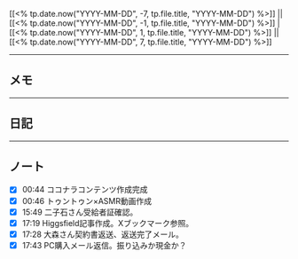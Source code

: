 [[<% tp.date.now("YYYY-MM-DD", -7, tp.file.title, "YYYY-MM-DD") %>]] || [[<% tp.date.now("YYYY-MM-DD", -1, tp.file.title, "YYYY-MM-DD") %>]] | [[<% tp.date.now("YYYY-MM-DD", 1, tp.file.title, "YYYY-MM-DD") %>]] || [[<% tp.date.now("YYYY-MM-DD", 7, tp.file.title, "YYYY-MM-DD") %>]]

---

## メモ

---

## 日記

---

## ノート
- [x] 00:44 ココナラコンテンツ作成完成
- [x] 00:46 トゥントゥン×ASMR動画作成
- [x] 15:49 二子石さん受給者証確認。
- [x] 17:19 Higgsfield記事作成。Xブックマーク参照。
- [x] 17:28 大森さん契約書返送、返送完了メール。
- [x] 17:43 PC購入メール返信。振り込みか現金か？